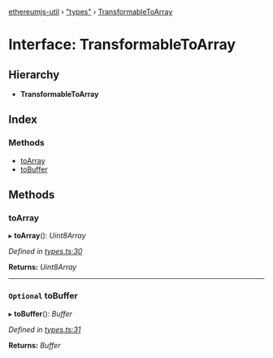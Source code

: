 [ethereumjs-util](../README.md) › ["types"](../modules/_types_.md) › [TransformableToArray](_types_.transformabletoarray.md)

# Interface: TransformableToArray

## Hierarchy

* **TransformableToArray**

## Index

### Methods

* [toArray](_types_.transformabletoarray.md#toarray)
* [toBuffer](_types_.transformabletoarray.md#optional-tobuffer)

## Methods

###  toArray

▸ **toArray**(): *Uint8Array*

*Defined in [types.ts:30](https://github.com/ethereumjs/ethereumjs-util/blob/master/src/types.ts#L30)*

**Returns:** *Uint8Array*

___

### `Optional` toBuffer

▸ **toBuffer**(): *Buffer*

*Defined in [types.ts:31](https://github.com/ethereumjs/ethereumjs-util/blob/master/src/types.ts#L31)*

**Returns:** *Buffer*
